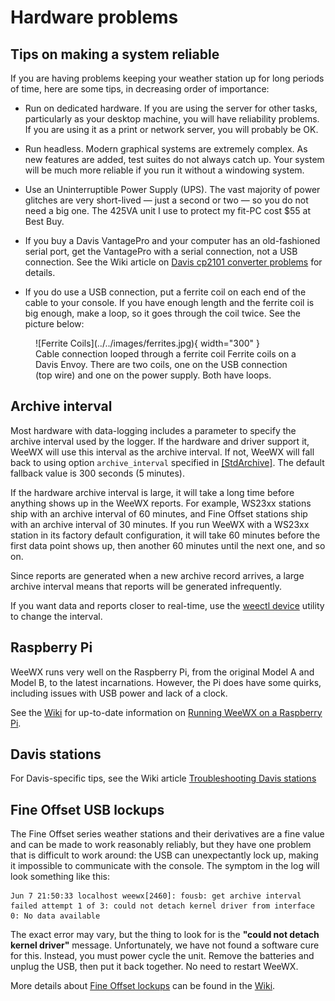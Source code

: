 # Hardware problems

## Tips on making a system reliable

If you are having problems keeping your weather station up for long periods of
time, here are some tips, in decreasing order of importance:

* Run on dedicated hardware. If you are using the server for other tasks,
  particularly as your desktop machine, you will have reliability problems. If
  you are using it as a print or network server, you will probably be OK.

* Run headless. Modern graphical systems are extremely complex. As new features
  are added, test suites do not always catch up. Your system will be much more
  reliable if you run it without a windowing system.

* Use an Uninterruptible Power Supply (UPS). The vast majority of power glitches
  are very short-lived &mdash; just a second or two &mdash; so you do not need a
  big one. The 425VA unit I use to protect my fit-PC cost $55 at Best Buy.

* If you buy a Davis VantagePro and your computer has an old-fashioned serial
  port, get the VantagePro with a serial connection, not a USB connection. See
  the Wiki article on [Davis cp2101 converter
  problems](https://github.com/weewx/weewx/wiki/Troubleshooting-the-Davis-Vantage-station#davis-cp2101-converter-problems)
  for details.

* If you do use a USB connection, put a ferrite coil on each end of the cable to
  your console. If you have enough length and the ferrite coil is big enough,
  make a loop, so it goes through the coil twice. See the picture below:

<figure markdown>
  ![Ferrite Coils](../../images/ferrites.jpg){ width="300" }
  <figcaption>Cable connection looped through a ferrite coil
Ferrite coils on a Davis Envoy. There are two coils, one on the USB connection 
(top wire) and one on the power supply. Both have loops.</figcaption>
</figure>


## Archive interval

Most hardware with data-logging includes a parameter to specify the archive
interval used by the logger. If the hardware and driver support it, WeeWX will
use this interval as the archive interval. If not, WeeWX will fall back to using
option `archive_interval` specified in
[[StdArchive]](../../../reference/weewx-options/stdarchive/). The default 
fallback value is 300 seconds (5 minutes).

If the hardware archive interval is large, it will take a long time before
anything shows up in the WeeWX reports. For example, WS23xx stations ship with
an archive interval of 60 minutes, and Fine Offset stations ship with an archive
interval of 30 minutes. If you run WeeWX with a WS23xx station in its factory
default configuration, it will take 60 minutes before the first data point shows
up, then another 60 minutes until the next one, and so on.

Since reports are generated when a new archive record arrives, a large archive
interval means that reports will be generated infrequently.

If you want data and reports closer to real-time, use the
[weectl device](../../../utilities/weectl-device) utility to change the 
interval.


## Raspberry Pi

WeeWX runs very well on the Raspberry Pi, from the original Model A and Model B,
to the latest incarnations. However, the Pi does have some quirks, including
issues with USB power and lack of a clock.

See the [Wiki](https://github.com/weewx/weewx/wiki) for up-to-date information
on [Running WeeWX on a Raspberry
Pi](https://github.com/weewx/weewx/wiki/Raspberry%20Pi).


## Davis stations

For Davis-specific tips, see the Wiki article [Troubleshooting Davis
stations](https://github.com/weewx/weewx/wiki/Troubleshooting-the-Davis-Vantage-station)


## Fine Offset USB lockups

The Fine Offset series weather stations and their derivatives are a fine value
and can be made to work reasonably reliably, but they have one problem that is
difficult to work around: the USB can unexpectantly lock up, making it
impossible to communicate with the console. The symptom in the log will look
something like this:

```
Jun 7 21:50:33 localhost weewx[2460]: fousb: get archive interval failed attempt 1 of 3: could not detach kernel driver from interface 0: No data available
```

The exact error may vary, but the thing to look for is the **"could not detach
kernel driver"** message. Unfortunately, we have not found a software cure for
this. Instead, you must power cycle the unit. Remove the batteries and unplug
the USB, then put it back together. No need to restart WeeWX.

More details about [Fine Offset
lockups](https://github.com/weewx/weewx/wiki/FineOffset%20USB%20lockup) can be
found in the [Wiki](https://github.com/weewx/weewx/wiki).
